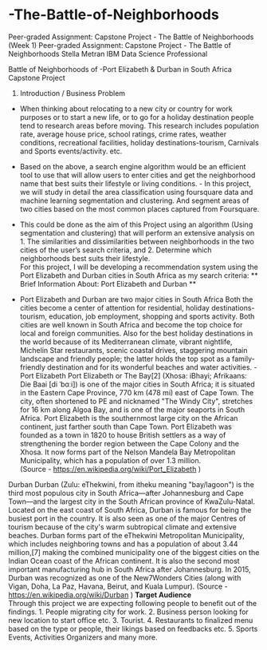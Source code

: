 # -The-Battle-of-Neighborhoods
Peer-graded Assignment: Capstone Project - The Battle of Neighborhoods (Week 1)
Peer-graded Assignment: Capstone Project - The Battle of Neighborhoods
Stella Metran
IBM Data Science Professional

Battle of Neighborhoods of -Port Elizabeth & Durban in South Africa  
Capstone Project   
1.  Introduction / Business Problem  
 
- When thinking about relocating to a new city or country for work purposes or to start a new life, or 
to go for a holiday destination people tend to research areas before moving. This research includes 
population rate, average house price, school ratings, crime rates, weather conditions, recreational 
facilities, holiday destinations-tourism, Carnivals and Sports events/activity.  etc. 
 
- Based on the above, a search engine algorithm would be an efficient tool to use that will allow users 
to enter cities and get the neighborhood name that best suits their lifestyle or living conditions.  - In this project, we will study in detail the area classification using foursquare data and machine learning segmentation and clustering. And segment areas of two cities based on the most common 
places captured from Foursquare. 
 
- This could be done as the aim of this Project using an algorithm (Using segmentation and clustering) 
that will perform an extensive analysis on 1. The similarities and dissimilarities between neighborhoods in the two cities of the user’s 
search criteria, and  2. Determine which neighborhoods best suits their lifestyle.  
For this project, I will be developing a recommendation system using the Port Elizabeth  and Durban 
cities in South Africa as my search criteria: 
** Brief Information About: Port Elizabeth and Durban **  
- Port Elizabeth  and Durban are two major cities in South Africa Both the cities become a center of attention for residential, holiday destinations-tourism, education, job employment, shopping and sports activity. Both cities are well known in South Africa and become the top choice for local and foreign communities. Also for the best holiday destinations in the world because of its Mediterranean climate, vibrant nightlife, Michelin Star restaurants, scenic coastal drives, staggering mountain landscape and friendly people; the latter holds the top spot as a family-friendly destination and for its wonderful beaches and water activities. -  
Port Elizabeth 
Port Elizabeth or The Bay[2] (Xhosa: iBhayi; Afrikaans: Die Baai [di ˈbɑːi]) is one of the major cities in 
South Africa; it is situated in the Eastern Cape Province, 770 km (478 mi) east of Cape Town. The city, 
often shortened to PE and nicknamed "The Windy City", stretches for 16 km along Algoa Bay, and is one 
of the major seaports in South Africa. Port Elizabeth is the southernmost large city on the African 
continent, just farther south than Cape Town. Port Elizabeth was founded as a town in 1820 to house 
British settlers as a way of strengthening the border region between the Cape Colony and the Xhosa. It 
now forms part of the Nelson Mandela Bay Metropolitan Municipality, which has a population of over 1.3 
million.  
(Source - https://en.wikipedia.org/wiki/Port_Elizabeth )  
 
Durban 
Durban (Zulu: eThekwini, from itheku meaning "bay/lagoon") is the third most populous city in South 
Africa—after Johannesburg and Cape Town—and the largest city in the South African province of 
KwaZulu-Natal. Located on the east coast of South Africa, Durban is famous for being the busiest port in 
the country. It is also seen as one of the major Centres of tourism because of the city's warm subtropical 
climate and extensive beaches. Durban forms part of the eThekwini Metropolitan Municipality, which 
includes neighboring towns and has a population of about 3.44 million,[7] making the combined 
municipality one of the biggest cities on the Indian Ocean coast of the African continent. It is also the 
second most important manufacturing hub in South Africa after Johannesburg. In 2015, Durban was 
recognized as one of the New7Wonders Cities (along with Vigan, Doha, La Paz, Havana, Beirut, and Kuala 
Lumpur). 
(Source - https://en.wikipedia.org/wiki/Durban ) 
 **Target Audience**   
Through this project we are expecting following people to benefit out of the findings.   1. People migrating city for work.   2. Business person looking for new location to start office etc.   3. Tourist.   4. Restaurants to finalized menu based on the type or people, their likings based on feedbacks etc.  5. Sports Events, Activities Organizers and many more.   
